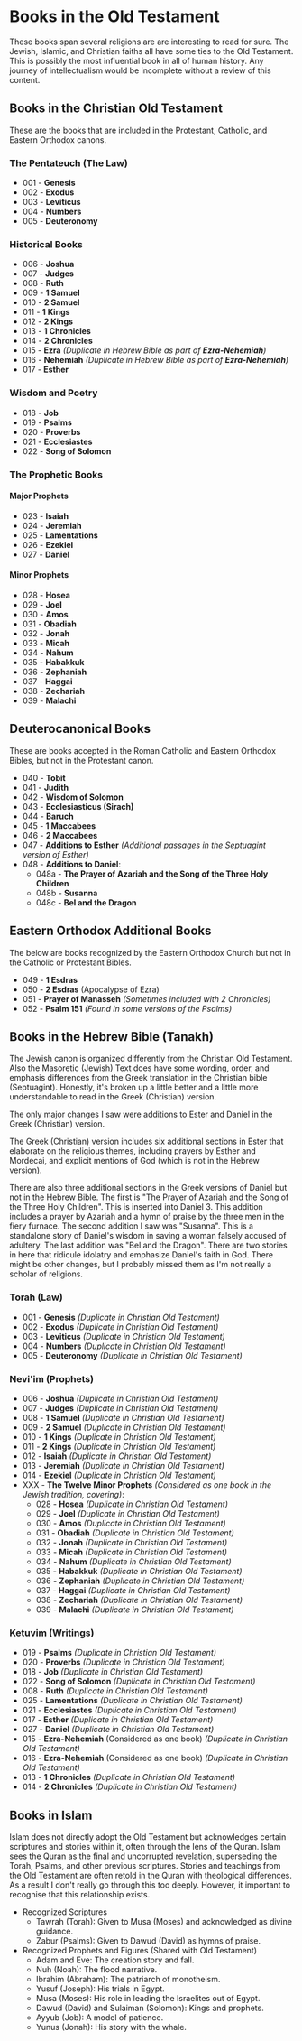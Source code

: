 # Books in the Old Testament
These books span several religions are are interesting to read for sure. The Jewish, Islamic, and Christian faiths all 
have some ties to the Old Testament. This is possibly the most influential book in all of human history. Any journey of 
intellectualism would be incomplete without a review of this content.

## Books in the Christian Old Testament
These are the books that are included in the Protestant, Catholic, and Eastern Orthodox canons.

### The Pentateuch (The Law)
- 001 - **Genesis**  
- 002 - **Exodus**  
- 003 - **Leviticus**  
- 004 - **Numbers**  
- 005 - **Deuteronomy**  

### Historical Books
- 006 - **Joshua**  
- 007 - **Judges**  
- 008 - **Ruth**  
- 009 - **1 Samuel**  
- 010 - **2 Samuel**  
- 011 - **1 Kings**  
- 012 - **2 Kings**  
- 013 - **1 Chronicles**  
- 014 - **2 Chronicles**  
- 015 - **Ezra**  *(Duplicate in Hebrew Bible as part of **Ezra-Nehemiah**)*  
- 016 - **Nehemiah**  *(Duplicate in Hebrew Bible as part of **Ezra-Nehemiah**)*  
- 017 - **Esther**  

### Wisdom and Poetry
- 018 - **Job**  
- 019 - **Psalms**  
- 020 - **Proverbs**  
- 021 - **Ecclesiastes**  
- 022 - **Song of Solomon**  

### The Prophetic Books
#### Major Prophets
- 023 - **Isaiah**  
- 024 - **Jeremiah**  
- 025 - **Lamentations**  
- 026 - **Ezekiel**  
- 027 - **Daniel**  
#### Minor Prophets
- 028 - **Hosea**  
- 029 - **Joel**  
- 030 - **Amos**  
- 031 - **Obadiah**  
- 032 - **Jonah**  
- 033 - **Micah**  
- 034 - **Nahum**  
- 035 - **Habakkuk**  
- 036 - **Zephaniah**  
- 037 - **Haggai**  
- 038 - **Zechariah**  
- 039 - **Malachi**  

## Deuterocanonical Books
These are books accepted in the Roman Catholic and Eastern Orthodox Bibles, but not in the Protestant canon.

- 040 - **Tobit**  
- 041 - **Judith**  
- 042 - **Wisdom of Solomon**  
- 043 - **Ecclesiasticus (Sirach)**  
- 044 - **Baruch**  
- 045 - **1 Maccabees**  
- 046 - **2 Maccabees**  
- 047 - **Additions to Esther**  *(Additional passages in the Septuagint version of Esther)*  
- 048 - **Additions to Daniel**:  
  - 048a - **The Prayer of Azariah and the Song of the Three Holy Children**  
  - 048b - **Susanna**  
  - 048c - **Bel and the Dragon**  

## Eastern Orthodox Additional Books
The below are books recognized by the Eastern Orthodox Church but not in the Catholic or Protestant Bibles.

- 049 - **1 Esdras**  
- 050 - **2 Esdras** (Apocalypse of Ezra)  
- 051 - **Prayer of Manasseh**  *(Sometimes included with 2 Chronicles)*  
- 052 - **Psalm 151**  *(Found in some versions of the Psalms)*  


## Books in the Hebrew Bible (Tanakh)
The Jewish canon is organized differently from the Christian Old Testament. Also the Masoretic (Jewish) Text does have some 
wording, order, and emphasis differences from the Greek translation in the Christian bible (Septuagint). Honestly, it's 
broken up a little better and a little more understandable to read in the Greek (Christian) version.

The only major changes I saw were additions to Ester and Daniel in the Greek (Christian) version. 

The Greek (Christian) version includes six additional sections in Ester that elaborate on the religious themes, 
including prayers by Esther and Mordecai, and explicit mentions of God (which is not in the Hebrew version).

There are also three additional sections in the Greek versions of Daniel but not in the Hebrew Bible. The first is 
"The Prayer of Azariah and the Song of the Three Holy Children". This is inserted into Daniel 3. This addition 
includes a prayer by Azariah and a hymn of praise by the three men in the fiery furnace. The second addition I saw was 
"Susanna". This is a standalone story of Daniel's wisdom in saving a woman falsely accused of adultery. The last 
addition was "Bel and the Dragon". There are two stories in here that ridicule idolatry and emphasize Daniel's faith in 
God. There might be other changes, but I probably missed them as I'm not really a scholar of religions. 


### Torah (Law)
- 001 - **Genesis**  *(Duplicate in Christian Old Testament)*  
- 002 - **Exodus**  *(Duplicate in Christian Old Testament)*  
- 003 - **Leviticus**  *(Duplicate in Christian Old Testament)*  
- 004 - **Numbers**  *(Duplicate in Christian Old Testament)*  
- 005 - **Deuteronomy**  *(Duplicate in Christian Old Testament)*  

### Nevi'im (Prophets)
- 006 - **Joshua**  *(Duplicate in Christian Old Testament)*  
- 007 - **Judges**  *(Duplicate in Christian Old Testament)*  
- 008 - **1 Samuel**  *(Duplicate in Christian Old Testament)*  
- 009 - **2 Samuel**  *(Duplicate in Christian Old Testament)*  
- 010 - **1 Kings**  *(Duplicate in Christian Old Testament)*  
- 011 - **2 Kings**  *(Duplicate in Christian Old Testament)*  
- 012 - **Isaiah**  *(Duplicate in Christian Old Testament)*  
- 013 - **Jeremiah**  *(Duplicate in Christian Old Testament)*  
- 014 - **Ezekiel**  *(Duplicate in Christian Old Testament)*
- XXX - **The Twelve Minor Prophets**  *(Considered as one book in the Jewish tradition, covering)*:
  - 028 - **Hosea**  *(Duplicate in Christian Old Testament)*  
  - 029 - **Joel**  *(Duplicate in Christian Old Testament)*  
  - 030 - **Amos**  *(Duplicate in Christian Old Testament)*  
  - 031 - **Obadiah**  *(Duplicate in Christian Old Testament)*  
  - 032 - **Jonah**  *(Duplicate in Christian Old Testament)*  
  - 033 - **Micah**  *(Duplicate in Christian Old Testament)*  
  - 034 - **Nahum**  *(Duplicate in Christian Old Testament)*  
  - 035 - **Habakkuk**  *(Duplicate in Christian Old Testament)*  
  - 036 - **Zephaniah**  *(Duplicate in Christian Old Testament)*  
  - 037 - **Haggai**  *(Duplicate in Christian Old Testament)*  
  - 038 - **Zechariah**  *(Duplicate in Christian Old Testament)*  
  - 039 - **Malachi**  *(Duplicate in Christian Old Testament)*  

### Ketuvim (Writings)
- 019 - **Psalms**  *(Duplicate in Christian Old Testament)*  
- 020 - **Proverbs**  *(Duplicate in Christian Old Testament)*  
- 018 - **Job**  *(Duplicate in Christian Old Testament)*  
- 022 - **Song of Solomon**  *(Duplicate in Christian Old Testament)*  
- 008 - **Ruth**  *(Duplicate in Christian Old Testament)*  
- 025 - **Lamentations**  *(Duplicate in Christian Old Testament)*  
- 021 - **Ecclesiastes**  *(Duplicate in Christian Old Testament)*  
- 017 - **Esther**  *(Duplicate in Christian Old Testament)*  
- 027 - **Daniel**  *(Duplicate in Christian Old Testament)*  
- 015 - **Ezra-Nehemiah**  (Considered as one book)  *(Duplicate in Christian Old Testament)* 
- 016 - **Ezra-Nehemiah**  (Considered as one book)  *(Duplicate in Christian Old Testament)*  
- 013 - **1 Chronicles**  *(Duplicate in Christian Old Testament)*  
- 014 - **2 Chronicles**  *(Duplicate in Christian Old Testament)*  


## Books in Islam
Islam does not directly adopt the Old Testament but acknowledges certain scriptures and stories within it, often 
through the lens of the Quran. Islam sees the Quran as the final and uncorrupted revelation, superseding the Torah, 
Psalms, and other previous scriptures. Stories and teachings from the Old Testament are often retold in the Quran with 
theological differences. As a result I don't really go through this too deeply. However, it important to recognise 
that this relationship exists.

- Recognized Scriptures
  - Tawrah (Torah): Given to Musa (Moses) and acknowledged as divine guidance.
  - Zabur (Psalms): Given to Dawud (David) as hymns of praise.
- Recognized Prophets and Figures (Shared with Old Testament)
  - Adam and Eve: The creation story and fall.
  - Nuh (Noah): The flood narrative.
  - Ibrahim (Abraham): The patriarch of monotheism.
  - Yusuf (Joseph): His trials in Egypt.
  - Musa (Moses): His role in leading the Israelites out of Egypt.
  - Dawud (David) and Sulaiman (Solomon): Kings and prophets.
  - Ayyub (Job): A model of patience.
  - Yunus (Jonah): His story with the whale.
